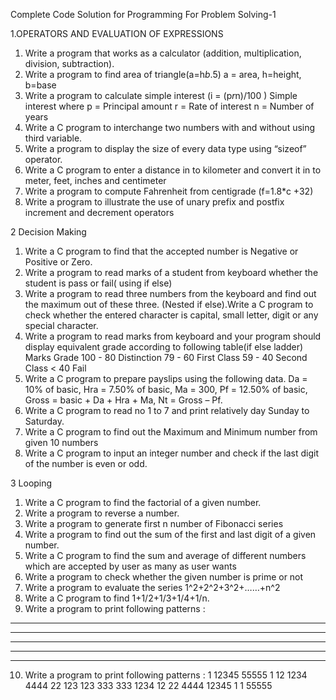 Complete Code Solution for Programming For Problem Solving-1

1.OPERATORS AND EVALUATION OF EXPRESSIONS

1. Write a program that works as a calculator (addition,
multiplication, division, subtraction).
2. Write a program to find area of triangle(a=h*b*.5)
 a = area, h=height, b=base
3. Write a program to calculate simple interest (i = (p*r*n)/100
)
Simple interest where p = Principal amount r = Rate of
interest
n = Number of years
4. Write a C program to interchange two numbers with and
without using third variable.
5. Write a program to display the size of every data type using
“sizeof” operator.
6. Write a C program to enter a distance in to kilometer and
convert it in to meter, feet, inches and centimeter
7. Write a program to compute Fahrenheit from centigrade
(f=1.8*c +32)
8. Write a program to illustrate the use of unary prefix and
postfix increment and decrement operators

2 Decision Making

1. Write a C program to find that the accepted number is
Negative or Positive or Zero.
2. Write a program to read marks of a student from keyboard
whether the student is pass or fail( using if else)
3. Write a program to read three numbers from the keyboard
and find out the maximum out of these three. (Nested if
else).Write a C program to check whether the entered
character is capital, small letter, digit or any special
character.
4. Write a program to read marks from keyboard and your
program should display equivalent grade according to
following table(if else ladder)
Marks Grade
100 - 80 Distinction
79 - 60 First Class
59 - 40 Second Class
< 40 Fail
5. Write a C program to prepare payslips using the following
data. Da = 10% of basic, Hra = 7.50% of basic, Ma = 300,
Pf = 12.50% of basic, Gross = basic + Da + Hra + Ma, Nt =
Gross – Pf.
6. Write a C program to read no 1 to 7 and print relatively day
Sunday to Saturday.
7. Write a C program to find out the Maximum and Minimum
number from given 10 numbers
8. Write a C program to input an integer number and check if
the last digit of the number is even or odd.

3 Looping
1. Write a C program to find the factorial of a given number.
2. Write a program to reverse a number.
3. Write a program to generate first n number of Fibonacci
series
4. Write a program to find out the sum of the first and last digit
of a given number.
5. Write a C program to find the sum and average of different
numbers which are accepted by user as many as user wants
6. Write a program to check whether the given number is
prime or not
7. Write a program to evaluate the series
1^2+2^2+3^2+……+n^2
8. Write a C program to find 1+1/2+1/3+1/4+1/n.
9. Write a program to print following patterns :
* * *****
** * * ****
*** * * * ***
**** * * * * **
***** * * * * * *
10. Write a program to print following patterns :
1 12345 55555 1
12 1234 4444 22
123 123 333 333
1234 12 22 4444
12345 1 1 55555

